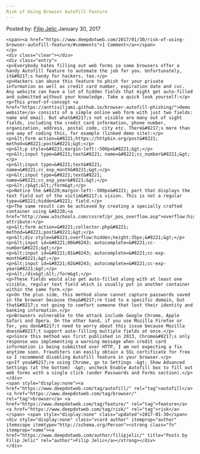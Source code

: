 ```yaml
---
Risk of Using Browser Autofill Feature
---
```

<article class="post-listing post-17861 post type-post status-publish format-standard has-post-thumbnail hentry  tag-autofill tag-browser tag-feature tag-risk">
    <div class="post-inner">
        <span>Posted by: <a href="https://www.deepdotweb.com/author/filipjelic/" title="">Filip Jelic </a></span>
    <span>January 30, 2017</span>
    
    <span><a href="https://www.deepdotweb.com/2017/01/30/risk-of-using-browser-autofill-feature/#comments">1 Comment</a></span>
    </p>
    <div class="clear"></div>
    <div class="entry">
    <p>Everybody hates filling out web forms so some browsers offer a handy Autofill feature to automate the job for you. Unfortunately, it&#8217;s handy for hackers, too.</p>
    <p>Hackers can abuse this feature to phish for your private information as well as credit card number, expiration date and cvc. Any website can have a lot of hidden fields that might get auto-filled and submitted without your knowledge. Take a quick look yourself:</p>
    <p>This proof-of-concept <a href="https://anttiviljami.github.io/browser-autofill-phishing/">demo website</a> consists of a simple online web form with just two fields: name and email. But what&#8217;s not visible are many out of sight fields, including the credit card information, phone number, organization, address, postal code, city etc. There&#8217;s more than one way of coding this, for example (linked demo site):</p>
    <p>&lt;form action=&#8221;https://httpbin.org/post&#8221; method=&#8221;post&#8221;&gt;</p>
    <p>&lt;p style=&#8221;margin-left:-500px&#8221;&gt;</p>
    <p>&lt;input type=&#8221;text&#8221; name=&#8221;cc_number&#8221;&gt;</p>
    <p>&lt;input type=&#8221;text&#8221; name=&#8221;cc_exp_month&#8221;&gt;</p>
    <p>&lt;input type=&#8221;text&#8221; name=&#8221;cc_exp_year&#8221;&gt;</p>
    <p>&lt;/p&gt;&lt;/form&gt;</p>
    <p>Notice the &#8220;margin-left:-500px&#8221; part that displays the text field out of the victim&#8217;s vision. This is not a regular type=&#8221;hidden&#8221; field.</p>
    <p>The same result can be achieved by creating a specially crafted container using &#8220;<a href="http://www.w3schools.com/cssref/pr_pos_overflow.asp">overflow:hidden</a>&#8221; attribute:</p>
    <p>&lt;form action=&#8221;collector.php&#8221; method=&#8221;post&#8221;&gt;</p>
    <p>&lt;div style=&#8221;overflow:hidden;height:35px;&#8221;&gt;</p>
    <p>&lt;input id=&#8221;00&#8243; autocomplete=&#8221;cc-number&#8221;&gt;</p>
    <p>&lt;input id=&#8221;01&#8243; autocomplete=&#8221;cc-exp-month&#8221;&gt;</p>
    <p>&lt;input id=&#8221;02&#8243; autocomplete=&#8221;cc-exp-year&#8221;&gt;</p>
    <p>&lt;/div&gt;&lt;/form&gt;</p>
    <p>These fields would also get auto-filled along with at least one visible, regular text field which is usually put in another container within the same form.</p>
    <p>On the plus side, this method alone cannot capture passwords saved in the browser because they&#8217;re tied to a specific domain, but that&#8217;s not going to comfort someone that lost their identity and banking information.</p>
    <p>Browsers vulnerable to the attack include Google Chrome, Apple Safari and Opera. On the other hand, if you use Mozilla Firefox or Tor, you don&#8217;t need to worry about this issue because Mozilla doesn&#8217;t support auto-filling multiple fields at once.</p>
    <p>Since this method was first published in 2013, Chrome&#8217;s only response was implementing a warning message when credit card information is being submitted over HTTP, I am not expecting a fix anytime soon. Fraudsters can easily obtain a SSL certificate for free so I recommend disabling Autofill feature in your browser.</p>
    <p>If you&#8217;re using Chrome, go to Settings -&gt; Show Advanced Settings (at the bottom) -&gt; uncheck Enable Autofill box to fill out web forms with a single click (under Passwords and Forms section).</p>
    </div>
    <span style="display:none"><a href="https://www.deepdotweb.com/tag/autofill/" rel="tag">autofill</a> <a href="https://www.deepdotweb.com/tag/browser/" rel="tag">browser</a> <a href="https://www.deepdotweb.com/tag/feature/" rel="tag">feature</a> <a href="https://www.deepdotweb.com/tag/risk/" rel="tag">risk</a></span> <span style="display:none" class="updated">2017-01-30</span>
    <div style="display:none" class="vcard author" itemprop="author" itemscope itemtype="http://schema.org/Person"><strong class="fn" itemprop="name"><a href="https://www.deepdotweb.com/author/filipjelic/" title="Posts by Filip Jelic" rel="author">Filip Jelic</a></strong></div>
    </div>
</article>

